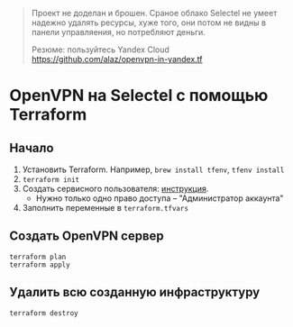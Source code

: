 > Проект не доделан и брошен. Сраное облако Selectel не умеет надежно удалять
> ресурсы, хуже того, они потом не видны в панели управляения, но потребляют
> деньги.
>
> Резюме: пользуйтесь Yandex Cloud https://github.com/alaz/openvpn-in-yandex.tf

# OpenVPN на Selectel с помощью Terraform

## Начало

1. Установить Terraform. Например, `brew install tfenv`, `tfenv install`
2. `terraform init`
3. Создать сервисного пользователя:
   [инструкция](https://docs.selectel.ru/terraform/quickstart/#add-service-user).
   - Нужно только одно право доступа – "Администратор аккаунта"
4. Заполнить переменные в `terraform.tfvars`

## Создать OpenVPN сервер

```
terraform plan
terraform apply
```

## Удалить всю созданную инфраструктуру

```
terraform destroy
```
